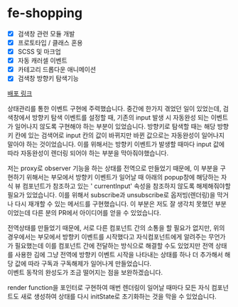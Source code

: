 # fe-shopping

- [x] 검색창 관련 모듈 개발
- [x] 프로토타입 / 클래스 혼용
- [X] SCSS 및 마크업
- [X] 자동 캐러셀 이벤트
- [X] 카테고리 드롭다운 애니메이션
- [X] 검색창 방향키 탐색기능

[배포 링크](https://devinu33.github.io/fe-shopping/)

상태관리를 통한 이벤트 구현에 주력했습니다. 중간에 한가지 겪었던 일이 있었는데, 검색창에서 방향키 탐색 이벤트를 설정할 때, 기존의 input 발생 시 자동완성 되는 이벤트가 일어나지 않도록 구현해야 하는 부분이
있었습니다. 방향키로 탐색할 때는 해당 방향키 칸에 있는 검색어로 input 칸의 값이 바뀌지만 바뀐 값으로는 자동완성이 일어나지 말아야 하는 것이었습니다. 이를 위해서는 방향키 이벤트가 발생할 때마다 input
값에 따라 자동완성이 렌더링 되어야 하는 부분을 막아줘야했습니다.

저는 proxy로 observer 기능을 하는 상태를 전역으로 만들었기 때문에, 이 부분을 구현하기 위해서는 부모에서 방향키 이벤트가 일어날 때 아래의 popup창에 해당하는 자식 뷰 컴포넌트가 참조하고 있는 '
currentInput' 속성을 참조하지 않도록 해제해줘야할 필요가 있었습니다. 이를 위해서 subscribe과 unsubscribe로 옵저빙(렌더링)을 막거나 다시 재개할 수 있는 메서드를 구현했습니다. 이 부분은
저도 잘 생각치 못했던 부분이었는데 다른 분의 PR에서 아이디어를 얻을 수 있었습니다.

전역상태를 만들었기 때문에, 서로 다른 컴포넌트 간의 소통을 할 필요가 없지만, 위의 경우에서는 부모에서 방향키 이벤트를 시작했다고 자식컴포넌트에게 알려주는 무언가가 필요했는데 이를 컴포넌트 간에 전달하는 방식으로
해결할 수도 있었지만 전역 상태를 사용한 김에 그냥 전역에 방향키 이벤트 시작을 나타내는 상태를 하나 더 추가해서 해당 값에 따라 구독과 구독해제가 일어나게 만들었습니다.   
이벤트 동작의 완성도가 조금 떨어지는 점을 보완하겠습니다.

render function을 포인터로 구현하여 매번 렌더링이 일어날 때마다 모든 자식 컴포넌트도 새로 생성하여 상태를 다시 initState로 초기화하는 것을 막을 수 있었습니다. 
